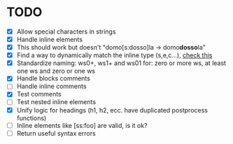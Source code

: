 # TODO
- [x] Allow special characters in strings
- [x] Handle inline elements
- [x] This should work but doesn't "domo[s:dosso]la -> domo<strong>dosso</strong>la"
- [x] Find a way to dynamically match the inline type (s,e,c...), [check this](https://stackoverflow.com/questions/3101366/regex-to-match-all-permutations-of-1-2-3-4-without-repetition)
- [x] Standardize naming: ws0+, ws1+ and ws01 for: zero or more ws, at least one ws and zero or one ws
- [x] Handle blocks comments
- [ ] Handle inline comments
- [x] Test comments
- [ ] Test nested inline elements
- [x] Unify logic for headings (h1, h2, ecc. have duplicated postprocess functions)
- [ ] Inline elements like [ss:foo] are valid, is it ok?
- [ ] Return useful syntax errors